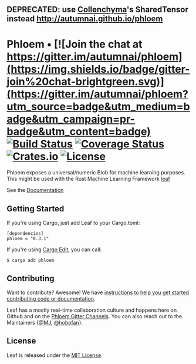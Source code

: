## DEPRECATED: use [Collenchyma](http://autumnai.github.io/collenchyma)'s SharedTensor instead http://autumnai.github.io/phloem

# Phloem • [![Join the chat at https://gitter.im/autumnai/phloem](https://img.shields.io/badge/gitter-join%20chat-brightgreen.svg)](https://gitter.im/autumnai/phloem?utm_source=badge&utm_medium=badge&utm_campaign=pr-badge&utm_content=badge) [![Build Status](https://travis-ci.org/autumnai/phloem.svg?branch=master)](https://travis-ci.org/autumnai/phloem) [![Coverage Status](https://coveralls.io/repos/autumnai/phloem/badge.svg?branch=master&service=github)](https://coveralls.io/github/autumnai/phloem?branch=master) [![Crates.io](http://meritbadge.herokuapp.com/phloem)](https://crates.io/crates/phloem) [![License](https://img.shields.io/crates/l/phloem.svg)](LICENSE)

Phloem exposes a universal/numeric Blob for machine learning purposes.
This might be used with the Rust Machine Learning Framework
[leaf](https://github.com/autumnai/leaf)

See the [Documentation](http://autumnai.github.io/phloem)

## Getting Started

If you're using Cargo, just add Leaf to your Cargo.toml:

    [dependencies]
    phloem = "0.3.1"

If you're using [Cargo Edit][cargo-edit], you can
call:

    $ cargo add phloem


[cargo-edit]: https://github.com/killercup/cargo-edit

## Contributing

Want to contribute? Awesome! We have
[instructions to help you get started contributing code or documentation][contributing].

Leaf has a mostly real-time collaboration culture and happens here on Github and
on the [Phloem Gitter Channels][gitter-phloem].
You can also reach out to the Maintainers
{[@MJ][mj], [@hobofan][hobofan]}.

[contributing]: CONTRIBUTING.md
[gitter-phloem]: https://gitter.im/autumnai/phloem
[mj]: https://twitter.com/mjhirn
[hobofan]: https://twitter.com/hobofan

## License

Leaf is released under the [MIT License][license].

[license]: LICENSE
